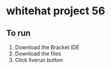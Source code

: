 # whitehat project 56

## To run
1. Download the Bracket IDE
2. Download the files
3. Click liverun button

